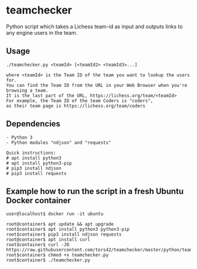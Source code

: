 # teamchecker

Python script which takes a Lichess team-id as input and outputs links to any engine users in the team.

## Usage

    ./teamchecker.py <teamId> [<teamId2> <teamId3>...]

    where <teamId> is the Team ID of the team you want to lookup the users for.
    You can find the Team ID from the URL in your Web Browser when you're browsing a team.
    It is the last part of the URL, https://lichess.org/team/<teamId>
    For example, the Team ID of the team Coders is "coders",
    as their team page is https://lichess.org/team/coders

## Dependencies

    - Python 3
    - Python modules "ndjson" and "requests"

    Quick instructions:
    # apt install python3
    # apt install python3-pip
    # pip3 install ndjson
    # pip3 install requests

## Example how to run the script in a fresh Ubuntu Docker container

    user@localhost$ docker run -it ubuntu

    root@container$ apt update && apt upgrade
    root$container$ apt install python3 python3-pip
    root$container$ pip3 install ndjson requests
    root@container$ apt install curl
    root$container$ curl -JO https://raw.githubusercontent.com/tors42/teamchecker/master/python/teamchecker.py
    root$container$ chmod +x teamchecker.py
    root$container$ ./teamchecker.py
